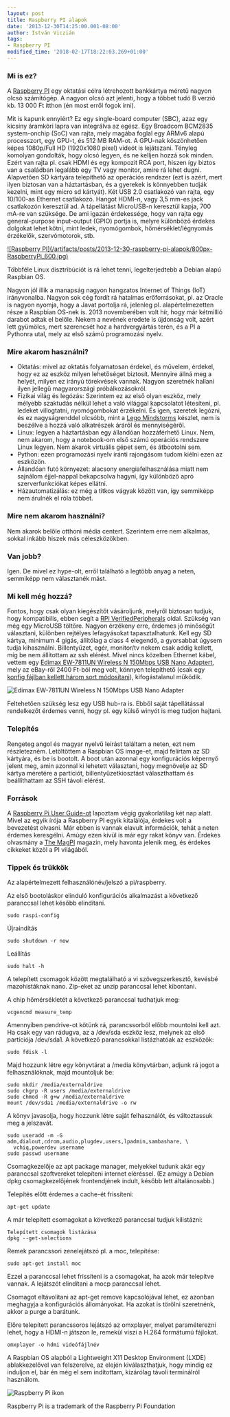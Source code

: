 ```yaml
---
layout: post
title: Raspberry PI alapok
date: '2013-12-30T14:25:00.001-08:00'
author: István Viczián
tags:
- Raspberry PI
modified_time: '2018-02-17T18:22:03.269+01:00'
---
```


### Mi is ez?

A [Raspberry PI](http://www.raspberrypi.org/) egy oktatási célra
létrehozott bankkártya méretű nagyon olcsó számítógép. A nagyon olcsó
azt jelenti, hogy a többet tudó B verzió kb. 13 000 Ft itthon (én most
erről fogok írni).

Mit is kapunk ennyiért? Ez egy single-board computer (SBC), azaz egy
kicsiny áramköri lapra van integrálva az egész. Egy Broadcom BCM2835
system-onchip (SoC) van rajta, mely magába foglal egy ARMv6 alapú
processzort, egy GPU-t, és 512 MB RAM-ot. A GPU-nak köszönhetően képes
1080p/Full HD (1920x1080 pixel) videót is lejátszani. Tényleg komolyan
gondolták, hogy olcsó legyen, és ne kelljen hozzá sok minden. Ezért van
rajta pl. csak HDMI és egy kompozit RCA port, hiszen így biztos van a
családban legalább egy TV vagy monitor, amire rá lehet dugni. Alapvetően
SD kártyára telepíthető az operációs rendszer (ezt is azért, mert ilyen
biztosan van a háztartásban, és a gyerekek is könnyebben tudják kezelni,
mint egy micro sd kártyát). Két USB 2.0 csatlakozó van rajta, egy
10/100-as Ethernet csatlakozó. Hangot HDMI-n, vagy 3,5 mm-es jack
csatlakozón keresztül ad. A tápellátást MicroUSB-n keresztül kapja, 700
mA-re van szüksége. De ami igazán érdekessége, hogy van rajta egy
general-purpose input-output (GPIO) portja is, melyre különböző érdekes
dolgokat lehet kötni, mint ledek, nyomógombok, hőmérséklet/légnyomás
érzékelők, szervómotorok, stb.

<a href="/artifacts/posts/2013-12-30-raspberry-pi-alapok/800px-RaspberryPi.jpg" data-lightbox="post-images">
![Raspberry PI](/artifacts/posts/2013-12-30-raspberry-pi-alapok/800px-RaspberryPi_600.jpg)
</a>

Többféle Linux disztribúciót is rá lehet tenni, legelterjedtebb a Debian
alapú Raspbian OS.

Nagyon jól illik a manapság nagyon hangzatos Internet of Things (IoT)
irányvonalba. Nagyon sok cég fordít rá hatalmas erőforrásokat, pl. az
Oracle is nagyon nyomja, hogy a Javat portolja rá, jelenleg pl.
alapértelmezetten része a Raspbian OS-nek is. 2013 novemberében volt
hír, hogy már kétmillió darabot adtak el belőle. Nekem a nevének eredete
is újdonság volt, azért lett gyümölcs, mert szerencsét hoz a
hardvergyártás terén, és a PI a Pythonra utal, mely az első számú
programozási nyelv.

### Mire akarom használni?

-   Oktatás: mivel az oktatás folyamatosan érdekel, és művelem, érdekel,
    hogy ez az eszköz milyen lehetőséget biztosít. Mennyire állná meg a
    helyét, milyen ez irányú törekvések vannak. Nagyon szeretnék hallani
    ilyen jellegű magyarországi próbálkozásokról.
-   Fizikai világ és legózás: Szerintem ez az első olyan eszköz, mely
    mélyebb szaktudás nélkül lehet a való világgal kapcsolatot
    létesíteni, pl. ledeket villogtatni, nyomógombokat érzékelni. És
    igen, szeretek legózni, és ez nagyságrenddel olcsóbb, mint a [Lego
    Mindstorms](https://www.lego.com/en-us/mindstorms/) készlet, nem is beszélve
    a hozzá való alkatrészek áráról és mennyiségéről.
-   Linux: legyen a háztartásban egy állandóan hozzáférhető Linux. Nem,
    nem akarom, hogy a notebook-om első számú operációs rendszere
    Linux legyen. Nem akarok virtuális gépet sem, és átbootolni sem.
-   Python: ezen programozási nyelv iránti rajongásom tudom kiélni ezen
    az eszközön.
-   Állandóan futó környezet: alacsony energiafelhasználása miatt nem
    sajnálom éjjel-nappal bekapcsolva hagyni, így különböző apró
    szerverfunkciókat képes ellátni.
-   Házautomatizálás: ez még a titkos vágyak között van, így semmiképp
    nem árulnék el róla többet.

### Mire nem akarom használni?

Nem akarok belőle otthoni média centert. Szerintem erre nem alkalmas,
sokkal inkább hiszek más céleszközökben.

### Van jobb?

Igen. De mivel ez hype-olt, erről található a legtöbb anyag a neten,
semmiképp nem választanék mást.

### Mi kell még hozzá?

Fontos, hogy csak olyan kiegészítőt vásároljunk, melyről biztosan
tudjuk, hogy kompatibilis, ebben segít a [RPi
VerifiedPeripherals](http://www.elinux.org/RPi_VerifiedPeripherals)
oldal. Szükség van még egy MicroUSB töltőre. Nagyon érzékeny erre,
érdemes jó minőségűt választani, különben rejtélyes lefagyásokat
tapasztalhatunk. Kell egy SD kártya, minimum 4 gigás, állítólag a class
4 elegendő, a gyorsabbat úgysem tudja kihasználni. Billentyűzet, egér,
monitor/tv nekem csak addig kellett, míg be nem állítottam az ssh
elérést. Mivel nincs közelben Ethernet kábel, vettem egy [Edimax
EW-7811UN Wireless N 150Mbps USB Nano
Adaptert](http://www.edimax.com/en/produce_detail.php?pd_id=347&pl1_id=1),
mely az eBay-ről 2400 Ft-ból meg volt, könnyen telepíthető (csak egy
[konfig fájlban kellett három sort
módosítani](http://pi.rook.hu/raspberry-pi-konfiguracio-a-halozat-2013-06.html)),
kifogástalanul működik.

![Edimax EW-7811UN Wireless N 150Mbps USB Nano Adapter](/artifacts/posts/2013-12-30-raspberry-pi-alapok/EW-7811Un_217X205.jpg)

Feltehetően szükség lesz egy USB hub-ra is. Ebből saját tápellátással
rendelkezőt érdemes venni, hogy pl. egy külső winyót is meg tudjon
hajtani.

### Telepítés

Rengeteg angol és magyar nyelvű leírást találtam a neten, ezt nem
részletezném. Letöltöttem a Raspbian OS image-et, majd felírtam az SD
kártyára, és be is bootolt. A boot után azonnal egy konfigurációs
képernyő jelent meg, amin azonnal ki lehetett választani, hogy
megnövelje az SD kártya méretére a partíciót, billentyűzetkiosztást
választhattam és beállíthattam az SSH távoli elérést.

### Források

A [Raspberry Pi User
Guide-ot](http://www.amazon.co.uk/Raspberry-User-Guide-Eben-Upton/dp/111846446X)
lapoztam végig gyakorlatilag két nap alatt. Mivel az egyik írója a
Raspberry PI egyik kitalálója, érdekes volt a bevezetést olvasni. Már
ebben is vannak elavult információk, tehát a neten érdemes keresgélni.
Amúgy ezen kívül is már egy rakat könyv van. Érdekes olvasmány a [The
MagPI](http://www.themagpi.com/) magazin, mely havonta jelenik meg, és
érdekes cikkeket közöl a PI világából.

### Tippek és trükkök

Az alapértelmezett felhasználónév/jelszó a pi/raspberry.

Az első bootoláskor elinduló konfigurációs alkalmazást a következő
paranccsal lehet később elindítani.

    sudo raspi-config

Újraindítás

    sudo shutdown -r now

Leállítás

    sudo halt -h

A telepített csomagok között megtalálható a vi szövegszerkesztő, kevésbé
mazohistáknak nano. Zip-eket az unzip paranccsal lehet kibontani.

A chip hőmérsékletét a következő paranccsal tudhatjuk meg:

    vcgencmd measure_temp

Amennyiben pendrive-ot kötünk rá, parancssorból előbb mountolni kell
azt. Ha csak egy van rádugva, az a /dev/sda eszköz lesz, melynek az első
partíciója /dev/sda1. A következő parancsokkal listázhatóak az eszközök:

    sudo fdisk -l

Majd hozzunk létre egy könyvtárat a /media könyvtárban, adjunk rá jogot
a felhasználóknak, majd mountoljuk be:

    sudo mkdir /media/externaldrive
    sudo chgrp -R users /media/externaldrive
    sudo chmod -R g+w /media/externaldrive
    mount /dev/sda1 /media/externaldrive -o rw

A könyv javasolja, hogy hozzunk létre saját felhasználót, és
változtassuk meg a jelszavát.

    sudo useradd -m -G adm,dialout,cdrom,audio,plugdev,users,lpadmin,sambashare, \
      vchiq,powerdev username
    sudo passwd username

Csomagkezelője az apt package manager, melyekkel tudunk akár egy
paranccsal szoftvereket telepíteni internet eléréssel. (Ez amúgy a
Debian dpkg csomagkezelőjének frontendjének indult, később lett
általánosabb.)

Telepítés előtt érdemes a cache-ét frissíteni:

    apt-get update

A már telepített csomagokat a következő paranccsal tudjuk kilistázni:

    Telepített csomagok listázása
    dpkg --get-selections

Remek parancssori zenelejátszó pl. a moc, telepítése:

    sudo apt-get install moc

Ezzel a paranccsal lehet frissíteni is a csomagokat, ha azok már
telepítve vannak. A lejátszót elindítani a mocp paranccsal lehet.

Csomagot eltávolítani az apt-get remove kapcsolójával lehet, ez azonban
meghagyja a konfigurációs állományokat. Ha azokat is törölni szeretnénk,
akkor a purge a barátunk.

Előre telepített parancssoros lejátszó az omxplayer, melyet
paraméterezni lehet, hogy a HDMI-n játszon le, remekül viszi a H.264
formátumú fájlokat.

    omxplayer -o hdmi videófájlnév

A Raspbian OS alapból a Lightweight X11 Desktop Environment (LXDE)
ablakkezelővel van felszerelve, az elején kiválaszthatjuk, hogy mindig
ez induljon el, bár én még el sem indítottam, kizárólag távoli
terminálról használom.

![Raspberry Pi ikon](/artifacts/posts/2013-12-30-raspberry-pi-alapok/Raspi_Colour_R_300.png)

Raspberry Pi is a trademark of the Raspberry Pi Foundation
